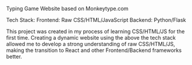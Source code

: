 Typing Game Website based on Monkeytype.com

Tech Stack: 
Frontend: Raw CSS/HTML/JavaScript
Backend: Python/Flask

This project was created in my process of learning CSS/HTML/JS for the first time. Creating a dynamic website using the above the tech stack allowed me to develop a strong understanding of raw CSS/HTML/JS, making the transition to React and other Frontend/Backend frameworks better.
